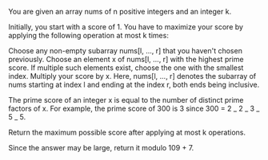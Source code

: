 You are given an array nums of n positive integers and an integer k.

Initially, you start with a score of 1. You have to maximize your score by applying the following operation at most k times:

Choose any non-empty subarray nums[l, ..., r] that you haven't chosen previously.
Choose an element x of nums[l, ..., r] with the highest prime score. If multiple such elements exist, choose the one with the smallest index.
Multiply your score by x.
Here, nums[l, ..., r] denotes the subarray of nums starting at index l and ending at the index r, both ends being inclusive.

The prime score of an integer x is equal to the number of distinct prime factors of x. For example, the prime score of 300 is 3 since 300 = 2 _ 2 _ 3 _ 5 _ 5.

Return the maximum possible score after applying at most k operations.

Since the answer may be large, return it modulo 109 + 7.
